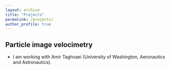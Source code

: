 ```yaml
---
layout: archive
title: "Projects"
permalink: /projects/
author_profile: true
---
```


## Particle image velocimetry
* I am working with Amir Taghvaei (University of Washington, Aeronautics and Astronautics).
